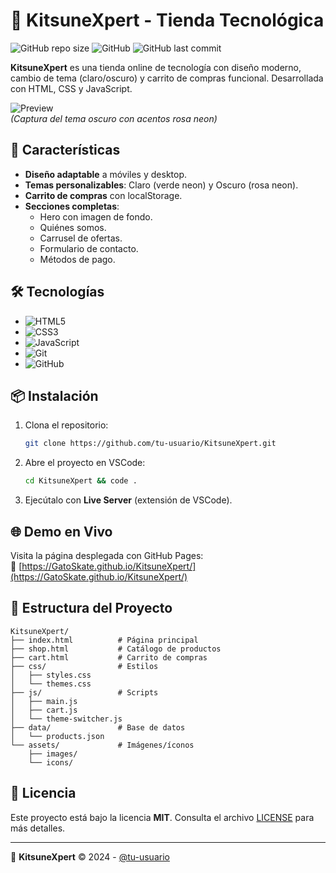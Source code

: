 
# 🦊 KitsuneXpert - Tienda Tecnológica

![GitHub repo size](https://img.shields.io/github/repo-size/tu-usuario/KitsuneXpert?style=for-the-badge)
![GitHub](https://img.shields.io/github/license/tu-usuario/KitsuneXpert?style=for-the-badge)
![GitHub last commit](https://img.shields.io/github/last-commit/tu-usuario/KitsuneXpert?style=for-the-badge)

**KitsuneXpert** es una tienda online de tecnología con diseño moderno, cambio de tema (claro/oscuro) y carrito de compras funcional. Desarrollada con HTML, CSS y JavaScript.

![Preview](https://i.imgur.com/XYzQv7E.png)  
*(Captura del tema oscuro con acentos rosa neon)*

## 🚀 Características

- **Diseño adaptable** a móviles y desktop.
- **Temas personalizables**: Claro (verde neon) y Oscuro (rosa neon).
- **Carrito de compras** con localStorage.
- **Secciones completas**: 
  - Hero con imagen de fondo.
  - Quiénes somos.
  - Carrusel de ofertas.
  - Formulario de contacto.
  - Métodos de pago.

## 🛠 Tecnologías

- ![HTML5](https://img.shields.io/badge/HTML5-E34F26?style=flat&logo=html5&logoColor=white)
- ![CSS3](https://img.shields.io/badge/CSS3-1572B6?style=flat&logo=css3&logoColor=white)
- ![JavaScript](https://img.shields.io/badge/JavaScript-F7DF1E?style=flat&logo=javascript&logoColor=black)
- ![Git](https://img.shields.io/badge/Git-F05032?style=flat&logo=git&logoColor=white)
- ![GitHub](https://img.shields.io/badge/GitHub-181717?style=flat&logo=github&logoColor=white)

## 📦 Instalación

1. Clona el repositorio:
   ```bash
   git clone https://github.com/tu-usuario/KitsuneXpert.git
   ```
2. Abre el proyecto en VSCode:
   ```bash
   cd KitsuneXpert && code .
   ```
3. Ejecútalo con **Live Server** (extensión de VSCode).

## 🌐 Demo en Vivo

Visita la página desplegada con GitHub Pages:  
🔗 [https://GatoSkate.github.io/KitsuneXpert/](https://GatoSkate.github.io/KitsuneXpert/)

## 📌 Estructura del Proyecto

```
KitsuneXpert/
├── index.html          # Página principal
├── shop.html           # Catálogo de productos
├── cart.html           # Carrito de compras
├── css/                # Estilos
│   ├── styles.css
│   └── themes.css
├── js/                 # Scripts
│   ├── main.js
│   ├── cart.js
│   └── theme-switcher.js
├── data/               # Base de datos
│   └── products.json
└── assets/             # Imágenes/íconos
    ├── images/
    └── icons/
```


## 📄 Licencia

Este proyecto está bajo la licencia **MIT**. Consulta el archivo [LICENSE](LICENSE) para más detalles.

---

🦊 **KitsuneXpert** © 2024 - [@tu-usuario](https://https://github.com/GatoSkate)
```

